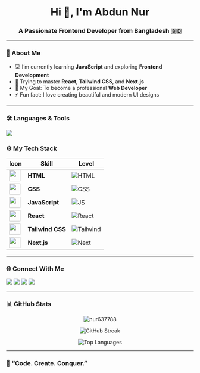 <h1 align="center">Hi 👋, I'm Abdun Nur</h1>
<h3 align="center">A Passionate Frontend Developer from Bangladesh 🇧🇩</h3>

---

### 🌸 About Me  
- 💻 I’m currently learning **JavaScript** and exploring **Frontend Development**  
- 🌱 Trying to master **React**, **Tailwind CSS**, and **Next.js**  
- 🎯 My Goal: To become a professional **Web Developer**  
- ⚡ Fun fact: I love creating beautiful and modern UI designs  

---

### 🛠️ Languages & Tools  
<p align="left">
  <img src="https://skillicons.dev/icons?i=html,css,js,react,nextjs,tailwind,git,github,netlify,vscode" />
</p>

### ⚙️ My Tech Stack

| Icon | Skill | Level |
|------|--------|--------|
| <img src="https://skillicons.dev/icons?i=html" width="30"/> | **HTML** | ![HTML](https://img.shields.io/badge/Expert-95%25-orange?style=for-the-badge) |
| <img src="https://skillicons.dev/icons?i=css" width="30"/> | **CSS** | ![CSS](https://img.shields.io/badge/Advanced-90%25-blue?style=for-the-badge) |
| <img src="https://skillicons.dev/icons?i=js" width="30"/> | **JavaScript** | ![JS](https://img.shields.io/badge/Intermediate-80%25-yellow?style=for-the-badge) |
| <img src="https://skillicons.dev/icons?i=react" width="30"/> | **React** | ![React](https://img.shields.io/badge/Good-75%25-61DBFB?style=for-the-badge&logo=react&logoColor=white) |
| <img src="https://skillicons.dev/icons?i=tailwind" width="30"/> | **Tailwind CSS** | ![Tailwind](https://img.shields.io/badge/Pro-85%25-38BDF8?style=for-the-badge&logo=tailwindcss&logoColor=white) |
| <img src="https://skillicons.dev/icons?i=nextjs" width="30"/> | **Next.js** | ![Next](https://img.shields.io/badge/Learning-70%25-black?style=for-the-badge&logo=nextdotjs&logoColor=white) |



---

### 🌐 Connect With Me  
<p align="left">
  <a href="https://facebook.com/" target="_blank"><img src="https://img.shields.io/badge/Facebook-%231877F2.svg?&style=for-the-badge&logo=facebook&logoColor=white"/></a>
  <a href="https://www.linkedin.com/" target="_blank"><img src="https://img.shields.io/badge/LinkedIn-%230A66C2.svg?&style=for-the-badge&logo=linkedin&logoColor=white"/></a>
  <a href="https://github.com/" target="_blank"><img src="https://img.shields.io/badge/GitHub-%23121011.svg?&style=for-the-badge&logo=github&logoColor=white"/></a>
  <a href="https://instagram.com/" target="_blank"><img src="https://img.shields.io/badge/Instagram-%23E4405F.svg?&style=for-the-badge&logo=instagram&logoColor=white"/></a>
</p>

---

### 📊 GitHub Stats  

<p align="center">
  <img src="https://github-readme-stats.vercel.app/api?username=nur637788&show_icons=true&theme=radical" alt="nur637788" />
</p>

<p align="center">
  <img src="https://github-readme-streak-stats.vercel.app?user=nur637788&theme=radical" alt="GitHub Streak" />
</p>


<p align="center">
  <img src="https://github-readme-stats.vercel.app/api/top-langs/?username=nur637788&layout=compact&theme=radical" alt="Top Languages" />
</p>

---

### 🖤 “Code. Create. Conquer.”


